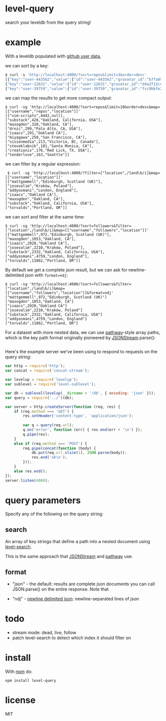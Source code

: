 # level-query

search your leveldb from the query string!

# example

With a leveldb populated with
[github user data](https://api.github.com/legacy/user/search/followers:>170?sort=followers&order=desc&start_page=0),

we can sort by a key:

``` js
$ curl -s 'http://localhost:4000/?sort=repos&limit=3&order=desc'
[{"key":"user-443562","value":{"id":"user-443562","gravatar_id":"b7fa89418f6767ac5fe5bfbe8e86a014","username":"vim-scripts","login":"vim-scripts","name":null,"fullname":null,"location":null,"language":"VimL","type":"user","public_repo_count":4442,"repos":4442,"followers":1802,"followers_count":1802,"score":1,"created_at":"2010-10-18T07:02:53Z","created":"2010-10-18T07:02:53Z"},"index":["repos",4442]},
{"key":"user-12631","value":{"id":"user-12631","gravatar_id":"d4a2f12ceae3b7f211b661576d22bfb9","username":"substack","login":"substack","name":"James Halliday","fullname":"James Halliday","location":"Oakland, California, USA","language":"JavaScript","type":"user","public_repo_count":428,"repos":428,"followers":2332,"followers_count":2332,"score":1,"created_at":"2008-06-04T23:33:44Z","created":"2008-06-04T23:33:44Z"},"index":["repos",428]},
{"key":"user-39759","value":{"id":"user-39759","gravatar_id":"fcc9bbfe2a31c5a6225cc287ed7ae2a6","username":"maxogden","login":"maxogden","name":"Max Ogden","fullname":"Max Ogden","location":"Oakland, CA","language":"JavaScript","type":"user","public_repo_count":310,"repos":310,"followers":1053,"followers_count":1053,"score":1,"created_at":"2008-12-11T06:52:00Z","created":"2008-12-11T06:52:00Z"},"index":["repos",310]}]
```

we can map the results to get more compact output:

```
$ curl -sg 'http://localhost:4000/?sort=repos&limit=10&order=desc&map=[["username","repos","location"]]'
[["vim-scripts",4442,null],
["substack",428,"Oakland, California, USA"],
["maxogden",310,"Oakland, CA"],
["drnic",299,"Palo Alto, CA, USA"],
["isaacs",291,"Oakland CA"],
["miyagawa",250,"San Francisco, CA"],
["visionmedia",213,"Victoria, BC, Canada"],
["steveklabnik",181,"Santa Monica, CA"],
["creationix",176,"Red Lick, TX, USA"],
["tenderlove",163,"Seattle"]]
```

we can filter by a regular expression:

```
 $ curl -sg 'http://localhost:4000/?filter=["location",/land\b/i]&map=[["username","location"]]'
[["mattgemmell","Edinburgh, Scotland (UK)"],
["josevalim","Kraków, Poland"],
["addyosmani","London, England"],
["isaacs","Oakland CA"],
["maxogden","Oakland, CA"],
["substack","Oakland, California, USA"],
["torvalds","Portland, OR"]]
```

we can sort and filter at the same time:

```
$ curl -sg 'http://localhost:4000/?sort=followers&filter=["location",/land\b/i]&map=[["username","followers","location"]]'
[["mattgemmell",972,"Edinburgh, Scotland (UK)"],
["maxogden",1053,"Oakland, CA"],
["isaacs",2020,"Oakland CA"],
["josevalim",2210,"Kraków, Poland"],
["substack",2332,"Oakland, California, USA"],
["addyosmani",4759,"London, England"],
["torvalds",11062,"Portland, OR"]]
```

By default we get a complete json result, but we can ask for newline-delimited
json with `format=ndj`:

```
$ curl -sg 'http://localhost:4000/?sort=followers&filter=["location",/land\b/i]&map=[["username","followers","location"]]&format=ndj'
["mattgemmell",972,"Edinburgh, Scotland (UK)"]
["maxogden",1053,"Oakland, CA"]
["isaacs",2020,"Oakland CA"]
["josevalim",2210,"Kraków, Poland"]
["substack",2332,"Oakland, California, USA"]
["addyosmani",4759,"London, England"]
["torvalds",11062,"Portland, OR"]
```

For a dataset with more nested data, we can use
[pathway](https://npmjs.org/package/pathway)-style array paths,
which is the key path format originally pioneered by
[JSONStream](https://npmjs.org/package/JSONStream).parse():

```
```

Here's the example server we've been using to respond to requests on the query string:

``` js
var http = require('http');
var concat = require('concat-stream');

var levelup = require('levelup');
var sublevel = require('level-sublevel');

var db = sublevel(levelup(__dirname + '/db', { encoding: 'json' }));
var query = require('../')(db);

var server = http.createServer(function (req, res) {
    if (req.method === 'GET') {
        res.setHeader('content-type', 'application/json');
        
        var q = query(req.url);
        q.on('error', function (err) { res.end(err + '\n') });
        q.pipe(res);
    }
    else if (req.method === 'POST') {
        req.pipe(concat(function (body) {
            db.put(req.url.slice(1), JSON.parse(body));
            res.end('ok\n');
        }));
    }
    else res.end();
});
server.listen(4000);
```


# query parameters

Specify any of the following on the query string:

## search

An array of key strings that define a path into a nested document
using [level-search](https://npmjs.org/package/level-search).

This is the same approach that
[JSONStream](https://npmjs.org/package/JSONStream)
and [pathway](https://github.com/substack/node-pathway) use.

## format

* "json" - the default: results are complete json documents you can call
JSON.parse() on the entire response. Note that 

* "ndj" - [newline delimited json](http://trephine.org/t/index.php?title=Newline_delimited_JSON):
newline-separated lines of json 

# todo

* stream mode: dead, live, follow
* patch level-search to detect which index it should filter on

# install

With [npm](https://npmjs.org) do:

```
npm install level-query
```

# license

MIT
